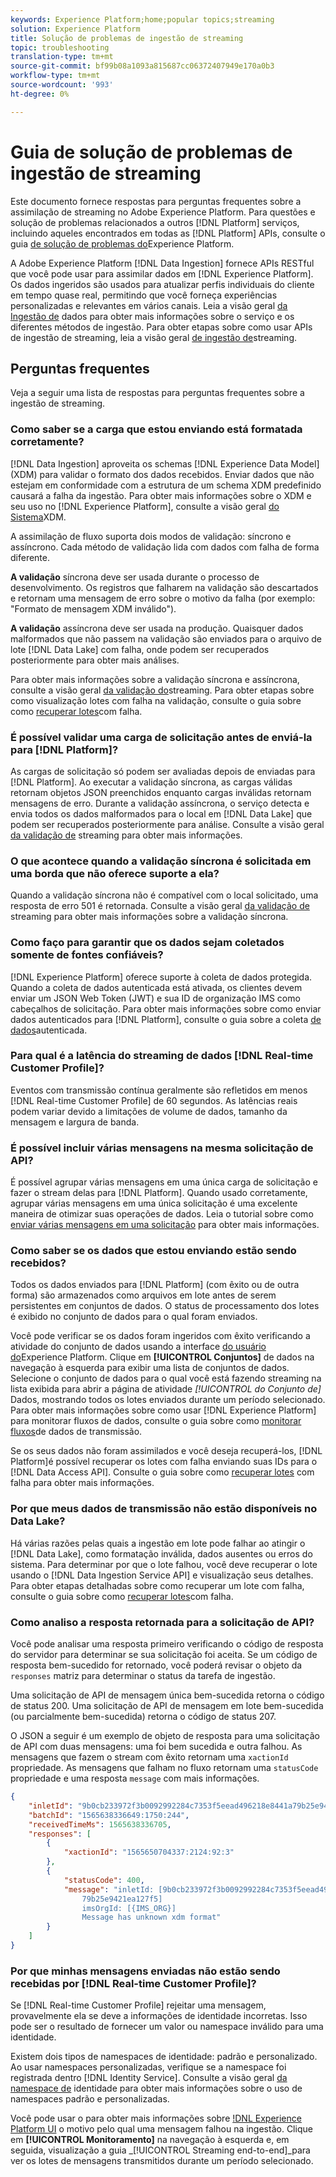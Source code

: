 ```yaml
---
keywords: Experience Platform;home;popular topics;streaming
solution: Experience Platform
title: Solução de problemas de ingestão de streaming
topic: troubleshooting
translation-type: tm+mt
source-git-commit: bf99b08a1093a815687cc06372407949e170a0b3
workflow-type: tm+mt
source-wordcount: '993'
ht-degree: 0%

---
```



# Guia de solução de problemas de ingestão de streaming

Este documento fornece respostas para perguntas frequentes sobre a assimilação de streaming no Adobe Experience Platform. Para questões e solução de problemas relacionados a outros [!DNL Platform] serviços, incluindo aqueles encontrados em todas as [!DNL Platform] APIs, consulte o guia [de solução de problemas do](../../landing/troubleshooting.md)Experience Platform.

A Adobe Experience Platform [!DNL Data Ingestion] fornece APIs RESTful que você pode usar para assimilar dados em [!DNL Experience Platform]. Os dados ingeridos são usados para atualizar perfis individuais do cliente em tempo quase real, permitindo que você forneça experiências personalizadas e relevantes em vários canais. Leia a visão geral [da Ingestão de](../home.md) dados para obter mais informações sobre o serviço e os diferentes métodos de ingestão. Para obter etapas sobre como usar APIs de ingestão de streaming, leia a visão geral [de ingestão de](../streaming-ingestion/overview.md)streaming.

## Perguntas frequentes

Veja a seguir uma lista de respostas para perguntas frequentes sobre a ingestão de streaming.

### Como saber se a carga que estou enviando está formatada corretamente?

[!DNL Data Ingestion] aproveita os schemas [!DNL Experience Data Model] (XDM) para validar o formato dos dados recebidos. Enviar dados que não estejam em conformidade com a estrutura de um schema XDM predefinido causará a falha da ingestão. Para obter mais informações sobre o XDM e seu uso no [!DNL Experience Platform], consulte a visão geral [do Sistema](../../xdm/home.md)XDM.

A assimilação de fluxo suporta dois modos de validação: síncrono e assíncrono. Cada método de validação lida com dados com falha de forma diferente.

**A validação** síncrona deve ser usada durante o processo de desenvolvimento. Os registros que falharem na validação são descartados e retornam uma mensagem de erro sobre o motivo da falha (por exemplo: &quot;Formato de mensagem XDM inválido&quot;).

**A validação** assíncrona deve ser usada na produção. Quaisquer dados malformados que não passem na validação são enviados para o arquivo de lote [!DNL Data Lake] com falha, onde podem ser recuperados posteriormente para obter mais análises.

Para obter mais informações sobre a validação síncrona e assíncrona, consulte a visão geral [da validação do](../quality/streaming-validation.md)streaming. Para obter etapas sobre como visualização lotes com falha na validação, consulte o guia sobre como [recuperar lotes](../quality/retrieve-failed-batches.md)com falha.

### É possível validar uma carga de solicitação antes de enviá-la para [!DNL Platform]?

As cargas de solicitação só podem ser avaliadas depois de enviadas para [!DNL Platform]. Ao executar a validação síncrona, as cargas válidas retornam objetos JSON preenchidos enquanto cargas inválidas retornam mensagens de erro. Durante a validação assíncrona, o serviço detecta e envia todos os dados malformados para o local em [!DNL Data Lake] que podem ser recuperados posteriormente para análise. Consulte a visão geral [da validação de](../quality/streaming-validation.md) streaming para obter mais informações.

### O que acontece quando a validação síncrona é solicitada em uma borda que não oferece suporte a ela?

Quando a validação síncrona não é compatível com o local solicitado, uma resposta de erro 501 é retornada. Consulte a visão geral [da validação de](../quality/streaming-validation.md) streaming para obter mais informações sobre a validação síncrona.

### Como faço para garantir que os dados sejam coletados somente de fontes confiáveis?

[!DNL Experience Platform] oferece suporte à coleta de dados protegida. Quando a coleta de dados autenticada está ativada, os clientes devem enviar um JSON Web Token (JWT) e sua ID de organização IMS como cabeçalhos de solicitação. Para obter mais informações sobre como enviar dados autenticados para [!DNL Platform], consulte o guia sobre a coleta [de dados](../tutorials/create-authenticated-streaming-connection.md)autenticada.

### Para qual é a latência do streaming de dados [!DNL Real-time Customer Profile]?

Eventos com transmissão contínua geralmente são refletidos em menos [!DNL Real-time Customer Profile] de 60 segundos. As latências reais podem variar devido a limitações de volume de dados, tamanho da mensagem e largura de banda.

### É possível incluir várias mensagens na mesma solicitação de API?

É possível agrupar várias mensagens em uma única carga de solicitação e fazer o stream delas para [!DNL Platform]. Quando usado corretamente, agrupar várias mensagens em uma única solicitação é uma excelente maneira de otimizar suas operações de dados. Leia o tutorial sobre como [enviar várias mensagens em uma solicitação](../tutorials/streaming-multiple-messages.md) para obter mais informações.

### Como saber se os dados que estou enviando estão sendo recebidos?

Todos os dados enviados para [!DNL Platform] (com êxito ou de outra forma) são armazenados como arquivos em lote antes de serem persistentes em conjuntos de dados. O status de processamento dos lotes é exibido no conjunto de dados para o qual foram enviados.

Você pode verificar se os dados foram ingeridos com êxito verificando a atividade do conjunto de dados usando a interface [do usuário do](https://platform.adobe.com)Experience Platform. Clique em **[!UICONTROL Conjuntos]** de dados na navegação à esquerda para exibir uma lista de conjuntos de dados. Selecione o conjunto de dados para o qual você está fazendo streaming na lista exibida para abrir a página de atividade *[!UICONTROL do Conjunto de]* Dados, mostrando todos os lotes enviados durante um período selecionado. Para obter mais informações sobre como usar [!DNL Experience Platform] para monitorar fluxos de dados, consulte o guia sobre como [monitorar fluxos](../quality/monitor-data-flows.md)de dados de transmissão.

Se os seus dados não foram assimilados e você deseja recuperá-los, [!DNL Platform]é possível recuperar os lotes com falha enviando suas IDs para o [!DNL Data Access API]. Consulte o guia sobre como [recuperar lotes](../quality/retrieve-failed-batches.md) com falha para obter mais informações.

### Por que meus dados de transmissão não estão disponíveis no Data Lake?

Há várias razões pelas quais a ingestão em lote pode falhar ao atingir o [!DNL Data Lake], como formatação inválida, dados ausentes ou erros do sistema. Para determinar por que o lote falhou, você deve recuperar o lote usando o [!DNL Data Ingestion Service API] e visualização seus detalhes. Para obter etapas detalhadas sobre como recuperar um lote com falha, consulte o guia sobre como [recuperar lotes](../quality/retrieve-failed-batches.md)com falha.

### Como analiso a resposta retornada para a solicitação de API?

Você pode analisar uma resposta primeiro verificando o código de resposta do servidor para determinar se sua solicitação foi aceita. Se um código de resposta bem-sucedido for retornado, você poderá revisar o objeto da `responses` matriz para determinar o status da tarefa de ingestão.

Uma solicitação de API de mensagem única bem-sucedida retorna o código de status 200. Uma solicitação de API de mensagem em lote bem-sucedida (ou parcialmente bem-sucedida) retorna o código de status 207.

O JSON a seguir é um exemplo de objeto de resposta para uma solicitação de API com duas mensagens: uma foi bem sucedida e outra falhou. As mensagens que fazem o stream com êxito retornam uma `xactionId` propriedade. As mensagens que falham no fluxo retornam uma `statusCode` propriedade e uma resposta `message` com mais informações.

```JSON
{
    "inletId": "9b0cb233972f3b0092992284c7353f5eead496218e8441a79b25e9421ea127f5",
    "batchId": "1565638336649:1750:244",
    "receivedTimeMs": 1565638336705,
    "responses": [
        {
            "xactionId": "1565650704337:2124:92:3"
        },
        {
            "statusCode": 400,
            "message": "inletId: [9b0cb233972f3b0092992284c7353f5eead496218e8441a
                79b25e9421ea127f5] 
                imsOrgId: [{IMS_ORG}] 
                Message has unknown xdm format"
        }
    ]
}
```

### Por que minhas mensagens enviadas não estão sendo recebidas por [!DNL Real-time Customer Profile]?

Se [!DNL Real-time Customer Profile] rejeitar uma mensagem, provavelmente ela se deve a informações de identidade incorretas. Isso pode ser o resultado de fornecer um valor ou namespace inválido para uma identidade.

Existem dois tipos de namespaces de identidade: padrão e personalizado. Ao usar namespaces personalizadas, verifique se a namespace foi registrada dentro [!DNL Identity Service]. Consulte a visão geral [da namespace de](../../identity-service/namespaces.md) identidade para obter mais informações sobre o uso de namespaces padrão e personalizadas.

Você pode usar o para obter mais informações sobre [!DNL Experience Platform UI](https://platform.adobe.com) o motivo pelo qual uma mensagem falhou na ingestão. Clique em **[!UICONTROL Monitoramento]** na navegação à esquerda e, em seguida, visualização a guia _[!UICONTROL Streaming end-to-end]_para ver os lotes de mensagens transmitidos durante um período selecionado.